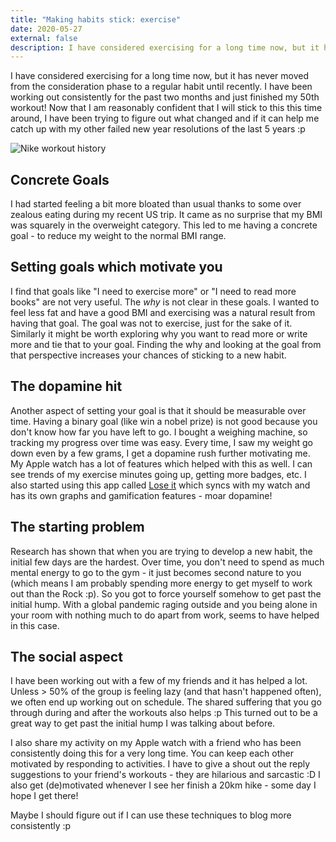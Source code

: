 ```yaml
---
title: "Making habits stick: exercise"
date: 2020-05-27
external: false
description: I have considered exercising for a long time now, but it has never moved from the consideration phase to a regular habit until recently. I have been working out consistently for the past two months and just finished my 50th workout! Now that I am reasonably confident that I will stick to this this time around, I have been trying to figure out what changed and if it can help me catch up with my other failed new year resolutions of the last 5 years :p
---
```


I have considered exercising for a long time now, but it has never moved from the consideration phase to a regular habit until recently. I have been working out consistently for the past two months and just finished my 50th workout! Now that I am reasonably confident that I will stick to this this time around, I have been trying to figure out what changed and if it can help me catch up with my other failed new year resolutions of the last 5 years :p

![Nike workout history](/images/ntc-activity.jpeg)

## Concrete Goals

I had started feeling a bit more bloated than usual thanks to some over zealous eating during my recent US trip. It came as no surprise that my BMI was squarely in the overweight category. This led to me having a concrete goal - to reduce my weight to the normal BMI range.

## Setting goals which motivate you

I find that goals like "I need to exercise more" or "I need to read more books" are not very useful. The _why_ is not clear in these goals. I wanted to feel less fat and have a good BMI and exercising was a natural result from having that goal. The goal was not to exercise, just for the sake of it. Similarly it might be worth exploring why you want to read more or write more and tie that to your goal. Finding the why and looking at the goal from that perspective increases your chances of sticking to a new habit.

## The dopamine hit

Another aspect of setting your goal is that it should be measurable over time. Having a binary goal (like win a nobel prize) is not good because you don't know how far you have left to go. I bought a weighing machine, so tracking my progress over time was easy. Every time, I saw my weight go down even by a few grams, I get a dopamine rush further motivating me. My Apple watch has a lot of features which helped with this as well. I can see trends of my exercise minutes going up, getting more badges, etc. I also started using this app called [Lose it](https://www.loseit.com/) which syncs with my watch and has its own graphs and gamification features - moar dopamine!

## The starting problem

Research has shown that when you are trying to develop a new habit, the initial few days are the hardest. Over time, you don't need to spend as much mental energy to go to the gym - it just becomes second nature to you (which means I am probably spending more energy to get myself to work out than the Rock :p). So you got to force yourself somehow to get past the initial hump. With a global pandemic raging outside and you being alone in your room with nothing much to do apart from work, seems to have helped in this case.

## The social aspect

I have been working out with a few of my friends and it has helped a lot. Unless > 50% of the group is feeling lazy (and that hasn't happened often), we often end up working out on schedule. The shared suffering that you go through during and after the workouts also helps :p This turned out to be a great way to get past the initial hump I was talking about before.

I also share my activity on my Apple watch with a friend who has been consistently doing this for a very long time. You can keep each other motivated by responding to activities. I have to give a shout out the reply suggestions to your friend's workouts - they are hilarious and sarcastic :D I also get (de)motivated whenever I see her finish a 20km hike - some day I hope I get there!

Maybe I should figure out if I can use these techniques to blog more consistently :p
